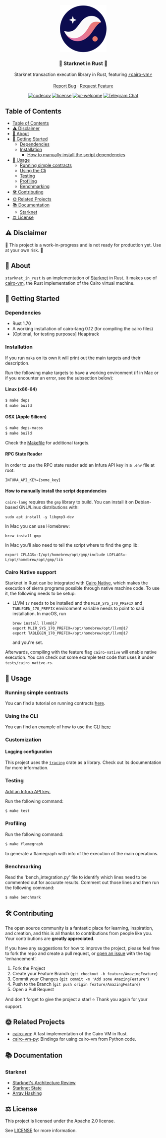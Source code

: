 <div align="center">
<img src="./starknet_logo.svg" width="150"/>

### 🦀 Starknet in Rust 🦀

Starknet transaction execution library in Rust, featuring [⚡cairo-vm⚡](https://github.com/lambdaclass/cairo-vm)

[Report Bug](https://github.com/lambdaclass/starknet_in_rust/issues/new?labels=bug&title=bug%3A+) · [Request Feature](https://github.com/lambdaclass/starknet_in_rust/issues/new?labels=enhancement&title=feat%3A+)

[![codecov](https://img.shields.io/codecov/c/github/lambdaclass/starknet_in_rust)](https://codecov.io/gh/lambdaclass/starknet_in_rust)
[![license](https://img.shields.io/github/license/lambdaclass/starknet_in_rust)](/LICENSE)
[![pr-welcome]](#-contributing)
[![Telegram Chat][tg-badge]][tg-url]

[pr-welcome]: https://img.shields.io/static/v1?color=orange&label=PRs&style=flat&message=welcome
[tg-badge]: https://img.shields.io/endpoint?url=https%3A%2F%2Ftg.sumanjay.workers.dev%2FLambdaStarkNet%2F&logo=telegram&label=chat&color=neon
[tg-url]: https://t.me/LambdaStarkNet

</div>

## Table of Contents
- [Table of Contents](#table-of-contents)
- [⚠️ Disclaimer](#️-disclaimer)
- [📖 About](#-about)
- [🌅 Getting Started](#-getting-started)
  - [Dependencies](#dependencies)
  - [Installation](#installation)
    - [How to manually install the script dependencies](#how-to-manually-install-the-script-dependencies)
- [🚀 Usage](#-usage)
  - [Running simple contracts](#running-simple-contracts)
  - [Using the Cli](#using-the-cli)
  - [Testing](#testing)
  - [Profiling](#profiling)
  - [Benchmarking](#benchmarking)
- [🛠 Contributing](#-contributing)
- [🌞 Related Projects](#-related-projects)
- [📚 Documentation](#-documentation)
  - [Starknet](#starknet)
- [⚖️ License](#️-license)

## ⚠️ Disclaimer

🚧 This project is a work-in-progress and is not ready for production yet. Use at your own risk. 🚧

## 📖 About

`starknet_in_rust` is an implementation of [Starknet](https://github.com/starkware-libs/cairo-lang/tree/master/src/starkware/starknet) in Rust.
It makes use of [cairo-vm](https://github.com/lambdaclass/cairo-vm), the Rust implementation of the Cairo virtual machine.

## 🌅 Getting Started

### Dependencies
- Rust 1.70
- A working installation of cairo-lang 0.12 (for compiling the cairo files)
- [Optional, for testing purposes] Heaptrack

### Installation

If you run `make` on its own it will print out the main targets and their description.

Run the following make targets to have a working environment (if in Mac or if you encounter an error, see the subsection below):

#### Linux (x86-64)
```bash
$ make deps
$ make build
```

#### OSX (Apple Silicon)
```bash
$ make deps-macos
$ make build
```

Check the [Makefile](/Makefile) for additional targets.

#### RPC State Reader

In order to use the RPC state reader add an Infura API key in a `.env` file at root:

```
INFURA_API_KEY={some_key}
```

#### How to manually install the script dependencies

`cairo-lang` requires the `gmp` library to build.
You can install it on Debian-based GNU/Linux distributions with:
```shell
sudo apt install -y libgmp3-dev
```

In Mac you can use Homebrew:
```shell
brew install gmp
```

In Mac you'll also need to tell the script where to find the gmp lib:
```shell
export CFLAGS=-I/opt/homebrew/opt/gmp/include LDFLAGS=-L/opt/homebrew/opt/gmp/lib
```

### Cairo Native support

Starknet in Rust can be integrated with [Cairo Native](https://github.com/lambdaclass/cairo_native), which makes the execution of sierra programs possible through native machine code. To use it, the following needs to be setup:

- LLVM `17` needs to be installed and the `MLIR_SYS_170_PREFIX` and `TABLEGEN_170_PREFIX` environment variable needs to point to said installation. In macOS, run
  ```
  brew install llvm@17
  export MLIR_SYS_170_PREFIX=/opt/homebrew/opt/llvm@17
  export TABLEGEN_170_PREFIX=/opt/homebrew/opt/llvm@17
  ```
  and you're set.

Afterwards, compiling with the feature flag `cairo-native` will enable native execution. You can check out some example test code that uses it under `tests/cairo_native.rs`.

## 🚀 Usage

### Running simple contracts

You can find a tutorial on running contracts [here](/examples/contract_execution/README.md).

### Using the CLI
You can find an example of how to use the CLI [here](/docs/CLI_USAGE_EXAMPLE.md)

### Customization

#### Logging configuration

This project uses the [`tracing`](https://crates.io/crates/tracing) crate as a library. Check out
its documentation for more information.

### Testing

[Add an Infura API key.](#rpc-state-reader)

Run the following command:
```bash
$ make test
```

### Profiling

Run the following command:

```bash
$ make flamegraph
```

to generate a flamegraph with info of the execution of the main operations.

### Benchmarking

Read the 'bench_integration.py' file to identify which lines need to be commented out for accurate results. Comment out those lines and then run the following command:

```bash
$ make benchmark
```

## 🛠 Contributing

The open source community is a fantastic place for learning, inspiration, and creation, and this is all thanks to contributions from people like you. Your contributions are **greatly appreciated**.

If you have any suggestions for how to improve the project, please feel free to fork the repo and create a pull request, or [open an issue](https://github.com/lambdaclass/starknet_in_rust/issues/new?labels=enhancement&title=feat%3A+) with the tag 'enhancement'.

1. Fork the Project
2. Create your Feature Branch (`git checkout -b feature/AmazingFeature`)
3. Commit your Changes (`git commit -m 'Add some AmazingFeature'`)
4. Push to the Branch (`git push origin feature/AmazingFeature`)
5. Open a Pull Request

And don't forget to give the project a star! ⭐ Thank you again for your support.

## 🌞 Related Projects

- [cairo-vm](https://github.com/lambdaclass/cairo-vm): A fast implementation of the Cairo VM in Rust.
- [cairo-vm-py](https://github.com/lambdaclass/cairo-vm-py): Bindings for using cairo-vm from Python code.

## 📚 Documentation

### Starknet
- [Starknet's Architecture Review](https://david-barreto.com/starknets-architecture-review/)
- [Starknet State](https://docs.starknet.io/documentation/architecture_and_concepts/State/starknet-state/)
- [Array Hashing](https://docs.starknet.io/documentation/architecture_and_concepts/Hashing/hash-functions/#array_hashing)

## ⚖️ License

This project is licensed under the Apache 2.0 license.

See [LICENSE](/LICENSE) for more information.
